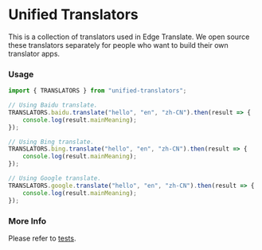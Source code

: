 # Unified Translators

This is a collection of translators used in Edge Translate. We open source these translators separately
for people who want to build their own translator apps.

### Usage

```javascript
import { TRANSLATORS } from "unified-translators";

// Using Baidu translate.
TRANSLATORS.baidu.translate("hello", "en", "zh-CN").then(result => {
    console.log(result.mainMeaning);
});

// Using Bing translate.
TRANSLATORS.bing.translate("hello", "en", "zh-CN").then(result => {
    console.log(result.mainMeaning);
});

// Using Google translate.
TRANSLATORS.google.translate("hello", "en", "zh-CN").then(result => {
    console.log(result.mainMeaning);
});
```

### More Info

Please refer to [tests](./test/).